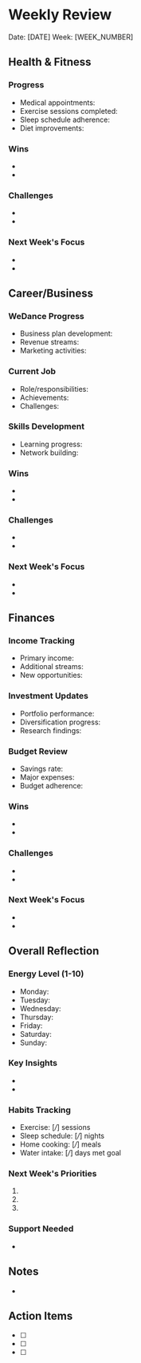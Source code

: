 # Weekly Review

Date: [DATE]
Week: [WEEK_NUMBER]

## Health & Fitness

### Progress

- Medical appointments:
- Exercise sessions completed:
- Sleep schedule adherence:
- Diet improvements:

### Wins

-
-

### Challenges

-
-

### Next Week's Focus

-
-

## Career/Business

### WeDance Progress

- Business plan development:
- Revenue streams:
- Marketing activities:

### Current Job

- Role/responsibilities:
- Achievements:
- Challenges:

### Skills Development

- Learning progress:
- Network building:

### Wins

-
-

### Challenges

-
-

### Next Week's Focus

-
-

## Finances

### Income Tracking

- Primary income:
- Additional streams:
- New opportunities:

### Investment Updates

- Portfolio performance:
- Diversification progress:
- Research findings:

### Budget Review

- Savings rate:
- Major expenses:
- Budget adherence:

### Wins

-
-

### Challenges

-
-

### Next Week's Focus

-
-

## Overall Reflection

### Energy Level (1-10)

- Monday:
- Tuesday:
- Wednesday:
- Thursday:
- Friday:
- Saturday:
- Sunday:

### Key Insights

-
-

### Habits Tracking

- Exercise: [_/_] sessions
- Sleep schedule: [_/_] nights
- Home cooking: [_/_] meals
- Water intake: [_/_] days met goal

### Next Week's Priorities

1.
2.
3.

### Support Needed

-

## Notes

-

## Action Items

- [ ]
- [ ]
- [ ]
